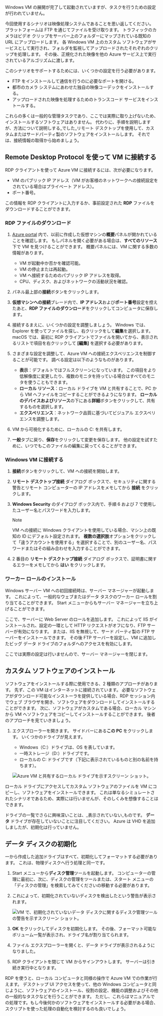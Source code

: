 Windows VM の展開が完了して起動されていますが、タスクを行うための設定が行われていません。

今回使用するシナリオは映像処理システムであることを思い返してください。 プラットフォームは FTP を通じてファイルを受け取ります。 トラフィックのカメラはビデオ クリップをサーバー上のフォルダーにマップされている既知の URL にアップロードします。 各 Windows VM 上のカスタム ソフトウェアがサービスとして実行され、フォルダを監視してアップロードされたそれぞれのクリップを処理します。 その後、正規化された映像を他の Azure サービス上で実行されているアルゴリズムに渡します。

このシナリオをサポートするためには、いくつかの設定を行う必要があります。

- FTP をインストールして通信を行うのに必要なポートを開ける。
- 都市のカメラ システムにあわせた独自の映像コーデックをインストールする。
- アップロードされた映像を処理するためのトランスコード サービスをインストールする。

これらの多くは一般的な管理タスクであり、ここでは実際に取り上げないため、インストールするソフトウェアはありません。 代わりに、手順を説明しますが、方法について説明しする_でした_リモート デスクトップを使用して、カスタムまたはサードパーティ製のソフトウェアをインストールします。 それでは、接続情報の取得から始めましょう。

## <a name="connect-to-the-vm-with-remote-desktop-protocol"></a>Remote Desktop Protocol を使って VM に接続する

RDP クライアントを使って Azure VM に接続するには、次が必要になります。

- VM のパブリック IP アドレス（VM がお客様のネットワークへの接続設定をされている場合はプライベート アドレス）。
- ポート番号。

この情報を RDP クライアントに入力するか、事前設定された **RDP** ファイルをダウンロードすることができます。

### <a name="download-the-rdp-file"></a>RDP ファイルのダウンロード

1. [Azure portal](https://portal.azure.com?azure-portal=true) 内で、以前に作成した仮想マシンの**概要**パネルが開かれていることを確認します。 もしパネルを開く必要がある場合は、**すべてのリソース**下で VM を見つけることができます。 概要パネルには、VM に関する多数の情報があります。

    - VM が起動中か否かを確認可能。
    - VM の停止または再起動。
    - VM へ接続するためのパブリック IP アドレスを取得。
    - CPU、ディスク、およびネットワークの活動状況を確認。

1. パネル最上部の**接続**ボタンをクリックします。

1. **仮想マシンへの接続**ブレード内で、**IP アドレス**および**ポート番号**設定を控えたあと、**RDP ファイルのダウンロード**をクリックしてコンピュータに保存します。

1. 接続するまえに、いくつかの設定を調整しましょう。 Windows では、Explorer を使ってファイルを探し、右クリックをして**編集**を選択します。 macOS では、最初に RDP クライアントでファイルを開いてから、表示されるリストで項目を右クリックして **[編集]** を選択する必要があります。

1. さまざまな設定を調整して、Azure VM への接続エクスペリエンスを制御することが可能です。 調べる設定は以下のようなものがあります。

    - **表示**：デフォルトではフルスクリーンになっています。 この項目をより低解像度に変更したり、複数のモニタを持っている場合はすべてのモニタを使うこともできます。
    - **ローカル リソース**：ローカル ドライブを VM と共有することで、PC から VM へファイルをコピーすることができるようになります。 **ローカルのデバイスおよびリソース**の下にある**詳細**ボタンをクリックして、共有するものを選択します。
    - **エクスペリエンス**：ネットワーク品質に基づいてビジュアル エクスペリエンスを調整します。

1. VM から可視化するために、ローカルの C: を共有します。

1. **一般**タブに戻り、**保存**をクリックして変更を保存します。 他の設定を試すために、いつでもこのファイルの編集に戻ってくることができます。

### <a name="connect-to-the-windows-vm"></a>Windows VM に接続する

1. **接続**ボタンをクリックして、VM への接続を開始します。

1. **リモート デスクトップ接続** ダイアログ ボックスで、セキュリティに関する警告とリモート コンピューターの IP アドレスをメモしてから **接続** をクリックします。

1. **Windows Security** のダイアログ ボックス内で、手順 6 および 7 で使用したユーザー名とパスワードを入力します。

    > [!NOTE]
    > VM への接続に Windows クライアントを使用している場合、マシン上の既知の ID にデフォルト設定されます。 **複数の選択肢**オプションをクリックして「違うアカウントを使用する」を選択することで、別のユーザー名、パスワードまたはその組み合わせを入力することができます。

1. 2 番目の **リモート デスクトップ接続** ダイアログ ボックスで、証明書に関するエラーをメモしてから **はい** をクリックします。

### <a name="install-worker-roles"></a>ワーカー ロールのインストール

Windows サーバー VM への初回接続時は、サーバー マネージャーが起動します。 これによって、一般的なウェブまたはデータ タスクのワーカー ロールを割り当てることができます。 Start メニューからもサーバー マネージャーを立ち上げることができます。

ここで、サーバーに Web Server のロールを追加します。 これによって IIS がインストールされ、設定の一環として HTTP リクエストがオフになり、FTP サーバーが有効になります。 または、IIS を無視して、サード パーティ製の FTP サーバーをインストールできます。 その後 FTP サーバーを設定し、VM に追加したビッグ データ ドライブのフォルダへのアクセスを有効にします。

ここでは実際の設定は行いませんので、サーバー マネージャーを閉じます。

## <a name="install-custom-software"></a>カスタム ソフトウェアのインストール

ソフトウェアをインストールする際に使用できる、2 種類のアプローチがあります。 先ず、この VM はインターネットに接続されています。 必要なソフトウェアがダウンロード可能なインストーラを提供している場合、RDP セッション内でウェブ ブラウザを開き、ソフトウェアをダウンロードしてインストールすることができます。 次に、ソフトウェアがカスタムである場合、ローカル マシンから VM へソフトウェアをコピーしてインストールすることができます。 後者のアプローチを見ていきましょう。

1. エクスプローラーを開きます。 サイドバーにある**この PC** をクリックします。 いくつかのドライブが見えます。

    - Windows（C:）ドライブは、OS を表しています。
    - 一時ストレージ（D:）ドライブです。
    - ローカルの C: ドライブです（下記に表示されているものと別の名前を持ちます）。

    ![Azure VM と共有するローカル ドライブを示すスクリーン ショット。](../media/6-drive-list.png)

ローカル ドライブにアクセスしてカスタム ソフトウェアのファイルを VM にコピーし、ソフトウェアをインストールできます。 これは単なるシミュレートされたシナリオであるため、実際には行いませんが、そのしくみを想像することはできます。

ドライブの一覧でさらに興味深いことは、_表示されていない_ものです。 **データ** ドライブが存在していないことに注目してください。 Azure は VHD を追加しましたが、初期化は行っていません。

## <a name="initialize-data-disks"></a>データ ディスクの初期化

一から作成した追加ドライブはすべて、初期化してフォーマットする必要があります。 これは、物理ディスクへ行う処理と同一です。

1. Start メニューから**ディスク管理**ツールを起動します。 コンピューターの管理に最初に、次に、ディスクの管理をツールまたは、スタート メニューの 「ディスクの管理」を検索してみてくださいの移動する必要があります。

1. これによって、初期化されていないディスクを検出したという警告が表示されます。

    ![VM で、初期化されていないデータ ディスクに関するディスク管理ツールの警告を示すスクリーン ショット。](../media/6-disk-management.png)

1. **OK** をクリックしてディスクを初期化します。 その後、フォーマット可能なボリューム一覧が表示され、ドライブ名が割り当てられます。

1. ファイル エクスプローラーを開くと、データ ドライブが表示されるようになりました。

1. RDP クライアントを閉じて VM からサインアウトします。 サーバーは引き続き実行中となります。

RDP を使うと、ローカル コンピュータと同様の操作で Azure VM での作業が行えます。 デスクトップ UI アクセスを使って、他の Windows コンピュータと同じように、ソフトウェアのインストール、役割の設定、機能の調整およびその他の一般的なタスクなどを行うことができます。 ただし、これらはマニュアルでの処理です。もし今後何かのソフトウェアをインストールする必要がある場合、スクリプトを使った処理の自動化を検討するのも良いでしょう。
